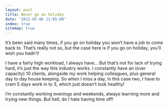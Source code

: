 ```yaml
---
layout: post
title: Never go on holiday
date: '2012-02-06 11:05:00'
index: true
sitemap: true
---
```


<p>It&rsquo;s been said many times, if you go on holiday you won&rsquo;t have a job to come back to. That&rsquo;s really not so, but the case here is if you go on holiday, you&rsquo;ll wish you hadn&rsquo;t!</p>
<p>I have a fairly high workload, I always have&hellip; But that&rsquo;s not for lack of trying hard, it&rsquo;s just the way this industry works. I constantly have an (over capacity) 10 clients, alongside my work helping colleagues, plus general day to day house keeping. So when I miss a day, in this case two, I have to cram 5 days work in to 3, which just doesn&rsquo;t look healthy!</p>
<p>I&rsquo;m constantly working evenings and weekends, always learning more and trying new things. But hell, do I hate having time off!</p>
